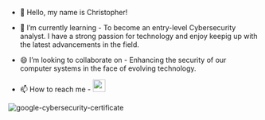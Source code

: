 - 👋 Hello, my name is Christopher!

- 🌱 I’m currently learning - To become an entry-level Cybersecurity analyst. I have a strong passion for technology and enjoy keepig up with the latest advancements in the field.
- 😄 I’m looking to collaborate on - Enhancing the security of our computer systems in the face of evolving technology.
- 📫 How to reach me - <a href="https://www.linkedin.com/in/christopher-efaw/">
       <img width="25px" src="https://skillicons.dev/icons?i=linkedin" />
     </a>
   </p>


<!---
CEfaw/CEfaw is a ✨ special ✨ repository because its `README.md` (this file) appears on your GitHub profile.
You can click the Preview link to take a look at your changes.
- 😄 Pronouns: ...
- 👀 I’m interested in ...
- ⚡ Fun fact: ...
--->
![google-cybersecurity-certificate](https://github.com/CEfaw/CEfaw/assets/166324376/d335d31c-e6da-4eda-b010-a4d8ea3c487d)
